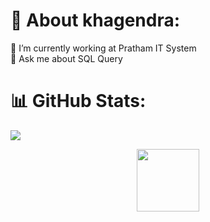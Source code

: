 # 💫 About khagendra:
🔭 I’m currently working at Pratham IT System<br>💬 Ask me about SQL Query<br> 

# 📊 GitHub Stats:

![](https://nirzak-streak-stats.vercel.app/?user=Mr-Neupane&theme=dark&hide_border=true)<br/>


<p align="center">
<img src="https://media.giphy.com/media/WUlplcMpOCEmTGBtBW/giphy.gif" width="100">
</p>
